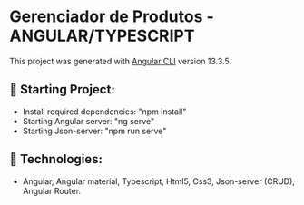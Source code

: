 # Gerenciador de Produtos - ANGULAR/TYPESCRIPT

This project was generated with [Angular CLI](https://github.com/angular/angular-cli) version 13.3.5.
## 🚀 Starting Project:
* Install required dependencies: "npm install"
* Starting Angular server: "ng serve"
* Starting Json-server: "npm run serve"
## 🚀 Technologies:
* Angular, Angular material, Typescript, Html5, Css3, Json-server (CRUD), Angular Router.

